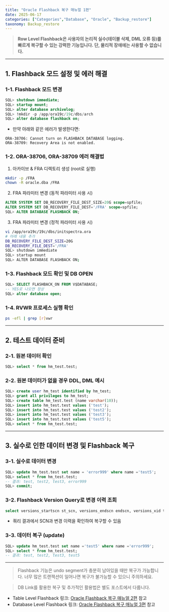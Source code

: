 ```yaml
---
title: "Oracle Flashback 복구 매뉴얼 1편"
date: 2025-06-17
categories: ["Categories","Database", "Oracle", "Backup_restore"]
taxonomy: Backup_restore
---
```


> **Row Level Flashback은 사용자의 논리적 실수(테이블 삭제, DML 오류 등)를 빠르게 복구할 수 있는 강력한 기능입니다. 단, 물리적 장애에는 사용할 수 없습니다.**

---

## 1. Flashback 모드 설정 및 에러 해결

### 1-1. Flashback 모드 변경
```sql
SQL> shutdown immediate;
SQL> startup mount;
SQL> alter database archivelog;
SQL> !mkdir -p /app/ora19c/19c/dbs/arch
SQL> alter database flashback on;
```

- 만약 아래와 같은 에러가 발생한다면:

```
ORA-38706: Cannot turn on FLASHBACK DATABASE logging.
ORA-38709: Recovery Area is not enabled.
```

### 1-2. ORA-38706, ORA-38709 에러 해결법

1. 아카이브 & FRA 디렉토리 생성 (root로 실행)
```bash
mkdir -p /FRA
chown -R oracle.dba /FRA
```
2. FRA 파라미터 변경 (동적 파라미터 사용 시)
```sql
ALTER SYSTEM SET DB_RECOVERY_FILE_DEST_SIZE=20G scope=spfile;
ALTER SYSTEM SET DB_RECOVERY_FILE_DEST='/FRA' scope=spfile;
SQL> ALTER DATABASE FLASHBACK ON;
```
3. FRA 파라미터 변경 (정적 파라미터 사용 시)
```bash
vi /app/ora19c/19c/dbs/initspectra.ora
# 아래 내용 추가
DB_RECOVERY_FILE_DEST_SIZE=20G
DB_RECOVERY_FILE_DEST='/FRA'
SQL> shutdown immediate
SQL> startup mount
SQL> ALTER DATABASE FLASHBACK ON;
```

### 1-3. Flashback 모드 확인 및 DB OPEN
```sql
SQL> SELECT FLASHBACK_ON FROM V$DATABASE;
-- YES로 나오면 정상
SQL> alter database open;
```

### 1-4. RVWR 프로세스 실행 확인
```bash
ps -efl | grep [r]vwr
```

---

## 2. 테스트 데이터 준비

### 2-1. 원본 데이터 확인
```sql
SQL> select * from hm_test.test;
```

### 2-2. 원본 데이터가 없을 경우 DDL, DML 예시
```sql
SQL> create user hm_test identified by hm_test;
SQL> grant all privileges to hm_test;
SQL> create table hm_test.test (name varchar(10));
SQL> insert into hm_test.test values ('test');
SQL> insert into hm_test.test values ('test2');
SQL> insert into hm_test.test values ('test3');
SQL> insert into hm_test.test values ('test5');
SQL> select * from hm_test.test;
```

---

## 3. 실수로 인한 데이터 변경 및 Flashback 복구

### 3-1. 실수로 데이터 변경
```sql
SQL> update hm_test.test set name = 'error999' where name ='test5';
SQL> select * from hm_test.test;
-- 결과: test, test2, test3, error999
SQL> commit;
```

### 3-2. Flashback Version Query로 변경 이력 조회
```sql
select versions_startscn st_scn, versions_endscn endscn, versions_xid txid, versions_operation opt, name from hm_test.test versions between scn minvalue and maxvalue;
```

- 쿼리 결과에서 SCN과 변경 이력을 확인하여 복구할 수 있음

### 3-3. 데이터 복구 (update)
```sql
SQL> update hm_test.test set name ='test5' where name ='error999';
SQL> select * from hm_test.test;
-- 결과: test, test2, test3, test5
```

---

> Flashback 기능은 undo segment가 충분히 남아있을 때만 복구가 가능합니다. 너무 많은 트랜잭션이 일어나면 복구가 불가능할 수 있으니 주의하세요. 

> DB Link를 활용한 복구 및 추가적인 활용법은 별도 포스트에서 다룹니다. 
- Table Level Flashback 링크: [Oracle Flashback 복구 매뉴얼 2편](/categories/database/oracle/backup_restore/Database-Oracle-Flashback-Recovery-2/) 참고
- Database Level Flashback 링크: [Oracle Flashback 복구 매뉴얼 3편](/categories/database/oracle/backup_restore/Database-Oracle-Flashback-Recovery-3/) 참고